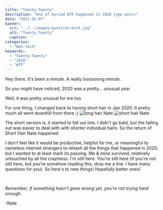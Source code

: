 ```yaml
---
title: "Twenty-Twenty"
description: "One of myriad WTF happened in 2020 type posts"
date: "2021-01-07"
banner:
  src: "../../images/question-mark.jpg"
  alt: "Twenty-Twenty"
  caption: ''
categories:
  - "Non-Tech"
keywords:
  - "Twenty-Twenty"
  - "2020"
  - "WTF"
---
```


Hey there. It's been a minute. A really loooooong minute.

So you might have noticed, 2020 was a pretty... unusual year.

Well, it was pretty unusual for me too.

For one thing, I changed back to having short hair in Jan 2020. It pretty much all went downhill from there ;)
![long hair Nate](../images/nate-long-hair.webp "Long hair") ![short hair Nate](../images/nate-short-hair.webp "Short hair")

The short version is, it started to fall out lots. I didn't go bald, but the falling out was easier to deal with with shorter individual hairs. So the return of Short Hair Nate happened.

I don't feel like it would be productive, helpful for me, or meaningful to nameless internet strangers to rehash all the things that happened in 2020, but I wanted to at least mark its passing. Me & mine survived, relatively untouched by all the craziness. I'm still here. You're still here (if you're not still here, but you're somehow reading this, drop me a line. I have many questions for you). So here's to new things! Hopefully better ones!

<br />

_Remember, if something hasn't gone wrong yet, you're not trying hard enough._

-Nate
